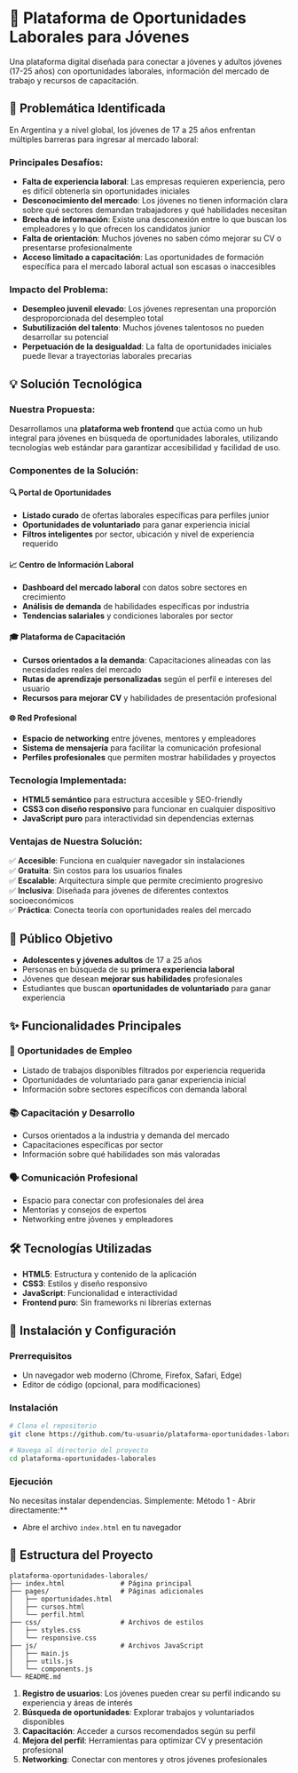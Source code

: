 # 🚀 Plataforma de Oportunidades Laborales para Jóvenes

Una plataforma digital diseñada para conectar a jóvenes y adultos jóvenes (17-25 años) con oportunidades laborales, información del mercado de trabajo y recursos de capacitación.

## 🎯 Problemática Identificada

En Argentina y a nivel global, los jóvenes de 17 a 25 años enfrentan múltiples barreras para ingresar al mercado laboral:

### Principales Desafíos:
- **Falta de experiencia laboral**: Las empresas requieren experiencia, pero es difícil obtenerla sin oportunidades iniciales
- **Desconocimiento del mercado**: Los jóvenes no tienen información clara sobre qué sectores demandan trabajadores y qué habilidades necesitan
- **Brecha de información**: Existe una desconexión entre lo que buscan los empleadores y lo que ofrecen los candidatos junior
- **Falta de orientación**: Muchos jóvenes no saben cómo mejorar su CV o presentarse profesionalmente
- **Acceso limitado a capacitación**: Las oportunidades de formación específica para el mercado laboral actual son escasas o inaccesibles

### Impacto del Problema:
- **Desempleo juvenil elevado**: Los jóvenes representan una proporción desproporcionada del desempleo total
- **Subutilización del talento**: Muchos jóvenes talentosos no pueden desarrollar su potencial
- **Perpetuación de la desigualdad**: La falta de oportunidades iniciales puede llevar a trayectorias laborales precarias

## 💡 Solución Tecnológica

### Nuestra Propuesta:
Desarrollamos una **plataforma web frontend** que actúa como un hub integral para jóvenes en búsqueda de oportunidades laborales, utilizando tecnologías web estándar para garantizar accesibilidad y facilidad de uso.

### Componentes de la Solución:

#### 🔍 **Portal de Oportunidades**
- **Listado curado** de ofertas laborales específicas para perfiles junior
- **Oportunidades de voluntariado** para ganar experiencia inicial
- **Filtros inteligentes** por sector, ubicación y nivel de experiencia requerido

#### 📈 **Centro de Información Laboral**
- **Dashboard del mercado laboral** con datos sobre sectores en crecimiento
- **Análisis de demanda** de habilidades específicas por industria
- **Tendencias salariales** y condiciones laborales por sector

#### 🎓 **Plataforma de Capacitación**
- **Cursos orientados a la demanda**: Capacitaciones alineadas con las necesidades reales del mercado
- **Rutas de aprendizaje personalizadas** según el perfil e intereses del usuario
- **Recursos para mejorar CV** y habilidades de presentación profesional

#### 🌐 **Red Profesional**
- **Espacio de networking** entre jóvenes, mentores y empleadores
- **Sistema de mensajería** para facilitar la comunicación profesional
- **Perfiles profesionales** que permiten mostrar habilidades y proyectos

### Tecnología Implementada:
- **HTML5 semántico** para estructura accesible y SEO-friendly
- **CSS3 con diseño responsivo** para funcionar en cualquier dispositivo
- **JavaScript puro** para interactividad sin dependencias externas

### Ventajas de Nuestra Solución:
✅ **Accesible**: Funciona en cualquier navegador sin instalaciones  
✅ **Gratuita**: Sin costos para los usuarios finales  
✅ **Escalable**: Arquitectura simple que permite crecimiento progresivo  
✅ **Inclusiva**: Diseñada para jóvenes de diferentes contextos socioeconómicos  
✅ **Práctica**: Conecta teoría con oportunidades reales del mercado

## 🎯 Público Objetivo

- **Adolescentes y jóvenes adultos** de 17 a 25 años
- Personas en búsqueda de su **primera experiencia laboral**
- Jóvenes que desean **mejorar sus habilidades** profesionales
- Estudiantes que buscan **oportunidades de voluntariado** para ganar experiencia

## ✨ Funcionalidades Principales

### 💼 Oportunidades de Empleo
- Listado de trabajos disponibles filtrados por experiencia requerida
- Oportunidades de voluntariado para ganar experiencia inicial
- Información sobre sectores específicos con demanda laboral

### 📚 Capacitación y Desarrollo
- Cursos orientados a la industria y demanda del mercado
- Capacitaciones específicas por sector
- Información sobre qué habilidades son más valoradas

### 🗣️ Comunicación Profesional
- Espacio para conectar con profesionales del área
- Mentorías y consejos de expertos
- Networking entre jóvenes y empleadores

## 🛠️ Tecnologías Utilizadas

- **HTML5**: Estructura y contenido de la aplicación
- **CSS3**: Estilos y diseño responsivo
- **JavaScript**: Funcionalidad e interactividad
- **Frontend puro**: Sin frameworks ni librerías externas

## 🚀 Instalación y Configuración

### Prerrequisitos
- Un navegador web moderno (Chrome, Firefox, Safari, Edge)
- Editor de código (opcional, para modificaciones)

### Instalación
```bash
# Clona el repositorio
git clone https://github.com/tu-usuario/plataforma-oportunidades-laborales.git

# Navega al directorio del proyecto
cd plataforma-oportunidades-laborales
```

### Ejecución
No necesitas instalar dependencias. Simplemente:
Método 1 - Abrir directamente:**
   - Abre el archivo `index.html` en tu navegador



## 📁 Estructura del Proyecto

```
plataforma-oportunidades-laborales/
├── index.html              # Página principal
├── pages/                  # Páginas adicionales
│   ├── oportunidades.html
│   ├── cursos.html
│   └── perfil.html
├── css/                    # Archivos de estilos
│   ├── styles.css
│   └── responsive.css
├── js/                     # Archivos JavaScript
│   ├── main.js
│   ├── utils.js
│   └── components.js
└── README.md
```

1. **Registro de usuarios**: Los jóvenes pueden crear su perfil indicando su experiencia y áreas de interés
2. **Búsqueda de oportunidades**: Explorar trabajos y voluntariados disponibles
3. **Capacitación**: Acceder a cursos recomendados según su perfil
4. **Mejora del perfil**: Herramientas para optimizar CV y presentación profesional
5. **Networking**: Conectar con mentores y otros jóvenes profesionales



